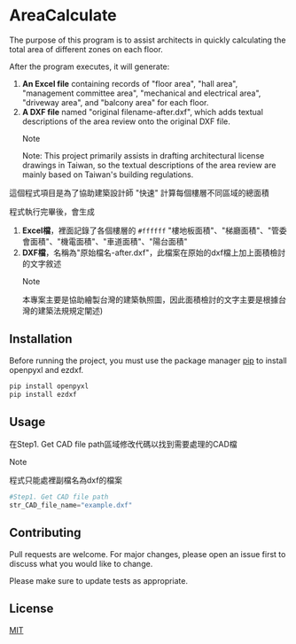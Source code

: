 # AreaCalculate

The purpose of this program is to assist architects in quickly calculating the total area of different zones on each floor.

After the program executes, it will generate:

1. **An Excel file** containing records of "floor area", "hall area", "management committee area", "mechanical and electrical area", "driveway area", and "balcony area" for each floor.
2. **A DXF file** named "original filename-after.dxf", which adds textual descriptions of the area review onto the original DXF file.
   > [!NOTE]
   > Note: This project primarily assists in drafting architectural license drawings in Taiwan, so the textual descriptions of the area review are mainly based on Taiwan's building regulations.

這個程式項目是為了協助建築設計師 "快速" 計算每個樓層不同區域的總面積

程式執行完畢後，會生成
1. **Excel檔**，裡面記錄了各個樓層的 `#ffffff` "樓地板面積"、"梯廳面積"、"管委會面積"、"機電面積"、"車道面積"、"陽台面積"
2. **DXF檔**，名稱為"原始檔名-after.dxf"，此檔案在原始的dxf檔上加上面積檢討的文字敘述
   > [!NOTE]
   > 本專案主要是協助繪製台灣的建築執照圖，因此面積檢討的文字主要是根據台灣的建築法規規定闡述)


## Installation

Before running the project, you must use the package manager [pip](https://pip.pypa.io/en/stable/) to install openpyxl and ezdxf.

```bash
pip install openpyxl
pip install ezdxf
```

## Usage

在Step1. Get CAD file path區域修改代碼以找到需要處理的CAD檔
> [!NOTE]
> 程式只能處裡副檔名為dxf的檔案
```python
#Step1. Get CAD file path
str_CAD_file_name="example.dxf"
```

## Contributing

Pull requests are welcome. For major changes, please open an issue first
to discuss what you would like to change.

Please make sure to update tests as appropriate.

## License

[MIT](https://choosealicense.com/licenses/mit/)
